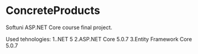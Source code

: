 # ConcreteProducts
Softuni ASP.NET Core course final project.

Used tehnologies:
1..NET 5
2.ASP.NET Core 5.0.7
3.Entity Framework Core 5.0.7
